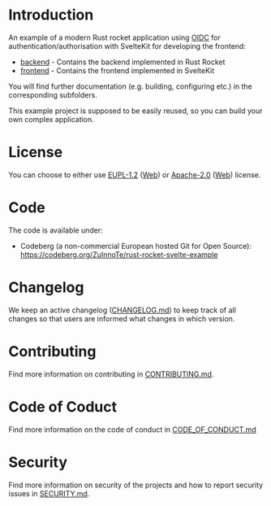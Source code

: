 # Introduction

An example of a modern Rust rocket application using [OIDC](https://en.wikipedia.org/wiki/OpenID#OpenID_Connect_(OIDC)) for authentication/authorisation with SvelteKit for developing the frontend:
* [backend](./backend) - Contains the backend implemented in Rust Rocket
* [frontend](./frontend) - Contains the frontend implemented in SvelteKit

You will find further documentation (e.g. building, configuring etc.) in the corresponding subfolders.

This example project is supposed to be easily reused, so you can build your own complex application.

# License
You can choose to either use [EUPL-1.2](./LICENSE-EUPL-1.2) ([Web](https://spdx.org/licenses/EUPL-1.2.html)) or [Apache-2.0](./LICENSE-Apache-2.0) ([Web](https://spdx.org/licenses/Apache-2.0.html)) license.

# Code

The code is available under:

- Codeberg (a non-commercial European hosted Git for Open Source): https://codeberg.org/ZuInnoTe/rust-rocket-svelte-example

# Changelog
We keep an active changelog ([CHANGELOG.md](./CHANGELOG.md)) to keep track of all changes so that users are informed what changes in which version.

# Contributing
Find more information on contributing in [CONTRIBUTING.md](./CONTRIBUTING.md).

# Code of Coduct
Find more information on the code of conduct in [CODE_OF_CONDUCT.md](./CODE_OF_CONDUCT.md)

# Security
Find more information on security of the projects and how to report security issues in [SECURITY.md](./SECURITY.md).